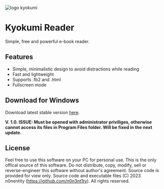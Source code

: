 ![logo kyokumi](https://user-images.githubusercontent.com/82025684/218324344-f7464615-a391-4f36-ae68-0c0462d99250.png)

# Kyokumi Reader
Simple, free and powerful e-book reader.
## Features
- Simple, minimalistic design to avoid distractions while reading
- Fast and lightweight
- Supports .fb2 and .html
- Fullscreen mode

## Download for Windows
Download latest stable version [here](https://github.com/n0n3nt1ty/Kyokumi-Reader/releases/).

**V. 1.0. ISSUE: Must be opened with administrator priviliges, otherwise cannot access its files in Program Files folder. Will be fixed in the next update.**

## License
Feel free to use this software on your PC for personal use. This is the only offical source of this software.
Do not distribute, copy, modify, sell or reverse-engineer this software without author's agreement.
Source code is provided for view only.
Source code and executable files (C) 2023 n0nentity (https://github.com/n0n3nt1ty). All rights reserved.
